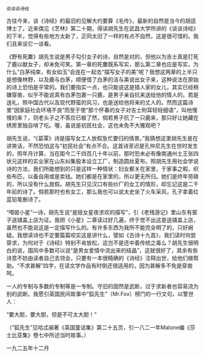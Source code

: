     谈谈谈诗经 

   古往今来，谈《诗经》的最旧的见解大约要算《毛传》，最新的自然是当今的胡适博士了。近来偶见《艺林》第二十期，得读胡先生在武昌大学所讲的《谈谈诗经》的下半，觉得有些地方太新了，正同太旧了一样的有点不自然，这是很可惜的。我们且来谈它一谈看。

   《野有死麇》胡先生说是男子勾引女子的诗，自然是对的，但他以为吉士真是打死了鹿以献女子，却未免可笑。第一章的死麇既系写实，那么第二章也应是写实，为什么“白茅纯束，有女如玉”会连在一起去“描写女子的美”呢？我想这两章的上半只是想像林野，以及鹿与白茅，顺便借了白茅的洁与美说出女子来，这种说法在原始的诗上恐怕是平常的。我们要指实一点，也只能说这是猎人家的女儿，其实已经稍嫌穿凿，似乎不能说真有白茅包裹一只鹿，是男子亲自抗来送给他的情人的。若是送礼，照中国古代以及现代野蛮的风习，也是送给他将来的丈人的。然而这篇诗里“因家庭社会环境不良”而至于使“那个怀春的女子对吉士附耳轻轻细语”，叫他慢慢的来？，则老头子之不答应已极了然，倘若男子抗了一只鹿来，那只好让她藏在绣房里独自啃了吃。喔，虽说是初民社会，这也未免不大雅观吧？

   胡先生说，“《葛覃》诗是描写女工人放假急忙要归的情景。”我猜想这里胡先生是在讲笑话，不然恐怕这与“初民社会”有点不合。这首诗至迟是孔仲尼先生在世时发生的，照年月计算，当在距今二千四百几十年以前，那时恐未必有像南通州土王张四状元这样的实业家在山东纠集股本设立工厂，制造圆丝夏布。照胡先生用社会学说诗的方法，我们所能想到的只是这样一种情状：妇女都关在家里，于家事之暇，织些布匹，以备自用或是卖钱。她们都是在家里的，所以更无所归。她们是终年劳碌的，所以没有什么放假。胡先生只见汉口有些纱厂的女工的情形，却忘记这是二千年前的诗了。倘若那时也有女工，那么我也可以说太史坐了火车采风，孔子拿着红蓝铅笔删诗了。

   “嘒彼小星”一诗，胡先生说“是妓女星夜求欢的描写”，引《老残游记》里山东有窑子送铺盖上店为证。我把《小星》二章读过好几遍，终于觉不出这是送铺盖上店，虽然也不能说这是一定描写什么的。有许多东西为我所不能完全明了的，只好阙疑。我想读诗也不定要篇篇咬实这是讲什么，譬如《古诗十九首》，我们读时何尝穿求，为何对于《诗经》特别不肯放松，这岂不是还中着传统之毒么？胡先生很明白的说，国风中多数可以说“是男女爱情中流出来的结晶”，这就很好了，其余有些诗意不妨由读者自己去领会，只要有一本很精确的《诗经》注释出世，给他们做帮助。“不求甚解”四字，在读文学作品有时倒还很适用的，因为甚解多不免是穿凿呵。

   一人的专制与多数的专制等是一专制。守旧的固然是武断，过于求新者也容易流为别的武断。我愿引英国民间故事中“狐先生”（Mr.Fox）榜门的一行文句，以警世人：

   “要大胆，要大胆，但是不可太大胆！”

   （“狐先生”见哈忒阑著《英国童话集》第二十五页，引一八二一年Malone编《莎士比亚集》卷七中所述当时故事。）

   一九二五年十二月

